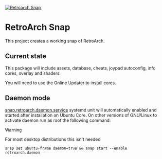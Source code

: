 [![Retroarch Snap](https://snapcraft.io/retroarch/badge.svg)](https://snapcraft.io/retroarch)

# RetroArch Snap

This project creates a working snap of RetroArch.

## Current state

This package will include assets, database, cheats, joypad autoconfig, info cores, overlay and shaders.

You will need to use the Online Updater to install cores.

## Daemon mode

[snap.retroarch.daemon.service](https://snapcraft.io/docs/services-and-daemons#defining-a-daemon) systemd unit will automatically enabled and started after installation on Ubuntu Core. On other versions of GNU/Linux to activate daemon run as root the following command:

> [!WARNING]
> For most desktop distributions this isn't needed

```shell
snap set ubuntu-frame daemon=true && snap start --enable retroarch.daemon
```

